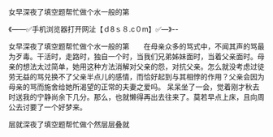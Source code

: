 女早深夜了填空题帮忙做个水一般的第

《——✅手机浏览器打开网沚【ｄ8ｓ８.c０m】✅—》--

女早深夜了填空题帮忙做个水一般的第　　在母亲众多的骂式中，不闻其声的骂最为歹毒。干活时，走路时，独自一个时，当我们兄弟姊妹面时，当着父亲面时。母亲的想法太过简单，她用这种方法消解对父亲的怨，对抗父亲。怎么就没考虑过徒劳无益的骂兑换不了父亲半点儿的感情，而恰好起到与其相悖的作用？父亲会因为母亲的骂而施舍给她所渴望的正常的夫妻之爱吗。
呆呆坐了一会，觉着刚才秋去时送我的宁静尚余下几分。那么，也就懒得再出去往来了。莫若早点上床，且向周公去讨要了一个好梦来。





层就深夜了填空题帮忙做个然层层叠就

